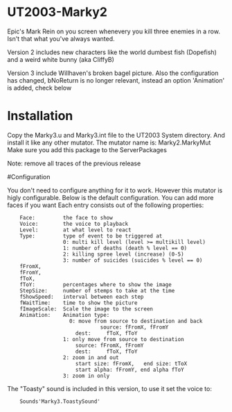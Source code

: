 # UT2003-Marky2

Epic's Mark Rein on you screen whenevery you kill three enemies in a row. Isn't that what you've always wanted.

Version 2 includes new characters like the world dumbest fish (Dopefish) and a weird white bunny (aka CliffyB)

Version 3 include Willhaven's broken bagel picture.
Also the configuration has changed, bNoReturn is no longer relevant, instead an option 'Animation' is added, check below

# Installation

Copy the Marky3.u and Marky3.int file to the UT2003 System directory. And install it like any other mutator. The mutator name is: Marky2.MarkyMut Make sure you add this package to the ServerPackages

Note: remove all traces of the previous release

#Configuration

You don't need to configure anything for it to work. However this mutator is higly configurable. Below is the default configuration. You can add more faces if you want Each entry consists out of the following properties:

```
    Face:         the face to show
    Voice:        the voice to playback
    Level:        at what level to react
    Type:         type of event to be triggered at 
                  0: multi kill level (level >= multikill level)
                  1: number of deaths (death % level == 0)
                  2: killing spree level (increase) (0-5)
                  3: number of suicides (suicides % level == 0)
    fFromX, 
    fFromY, 
    fToX, 
    fToY:         percentages where to show the image
    StepSize:     number of stemps to take at the time
    fShowSpeed:   interval between each step
    fWaitTime:    time to show the picture
    fImageScale:  Scale the image to the screen
    Animation:    Animation type:
              		0: move from source to destination and back
            				  source: fFromX, fFromY
                      dest:		fToX, fToY
                  1: only move from source to destination
                      source: fFromX, fFromY
                      dest:		fToX, fToY
                  2: zoom in and out
                      start size: fFromX,	end size: tToX
                      start alpha: fFromY, end alpha fToY
                  3: zoom in only
```

The "Toasty" sound is included in this version, to use it set the voice to:

```
    Sounds'Marky3.ToastySound'
```
